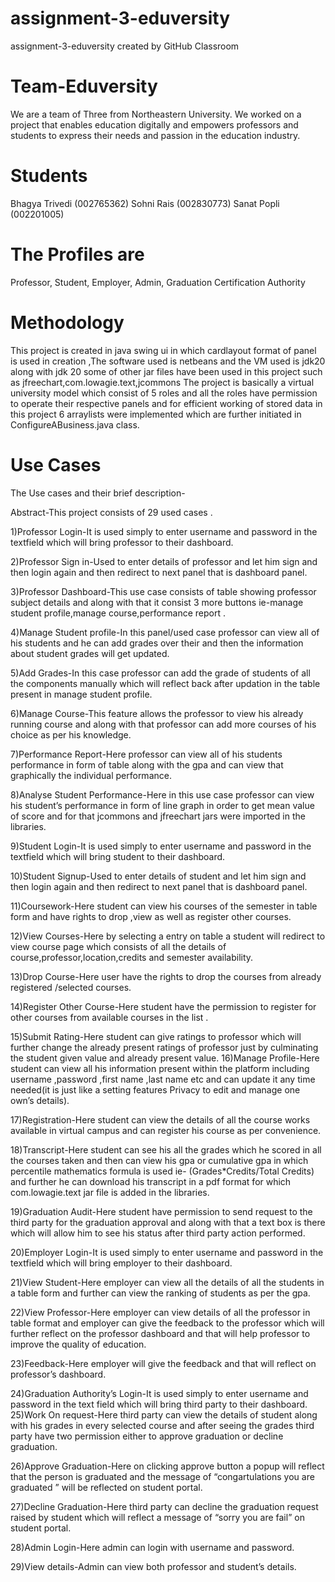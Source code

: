 # assignment-3-eduversity
assignment-3-eduversity created by GitHub Classroom

# Team-Eduversity
We are a team of Three from Northeastern University. 
We worked on a project that enables education digitally and empowers professors and students to express their needs and passion in the education industry.
# Students
Bhagya Trivedi (002765362)
Sohni Rais (002830773)
Sanat Popli (002201005)

# The Profiles are 
Professor, Student, Employer, Admin, Graduation Certification Authority

# Methodology
This project is created in java swing ui in which cardlayout format of panel is used in creation ,The software used is netbeans and the VM used is jdk20 along with jdk 20 some of other jar files have been used in this project such as jfreechart,com.lowagie.text,jcommons
The project is basically a virtual university model which consist of 5 roles and all the roles have permission to operate their respective panels and for efficient working of stored data in this project 6 arraylists were implemented which are further initiated in ConfigureABusiness.java class.


# Use Cases
The Use cases and their brief description-

Abstract-This project consists of 29 used cases .

1)Professor Login-It is used simply to enter username and password in the textfield which will bring professor to their dashboard.

2)Professor Sign in-Used to enter details of professor and let him sign and then login again and then redirect to next panel that is dashboard panel.

3)Professor Dashboard-This use case consists of  table showing professor subject details and along with that it consist 3 more buttons ie-manage student profile,manage course,performance report .

4)Manage Student profile-In this panel/used case professor can view all of his students and he can add grades over their and then the information about student grades will get updated.

5)Add Grades-In this case professor can add the grade of students of all the components manually which will reflect back after updation in the table present in manage student profile.

6)Manage Course-This feature allows the professor to view his already running course and along with that professor can add more courses of his choice as per his knowledge.

7)Performance Report-Here professor can view all of his students performance in form of table along with the gpa and can view that graphically the individual performance.

8)Analyse Student Performance-Here in this use case professor can view his student’s performance in form of line graph in order to get mean value of score and for that jcommons and jfreechart jars were imported in the libraries.

9)Student Login-It is used simply to enter username and password in the textfield which will bring student to their dashboard.

10)Student Signup-Used to enter details of student and let him sign and then login again and then redirect to next panel that is dashboard panel.

11)Coursework-Here student can view his courses of the semester in table form and have rights to drop ,view as well as register other courses.

12)View Courses-Here by selecting a entry on table a student will redirect to view course page which consists of all the details of course,professor,location,credits and semester availability.

13)Drop Course-Here user have the rights to drop the courses from already registered /selected courses.

14)Register Other Course-Here student have the permission to register for other courses from available courses in the list .

15)Submit Rating-Here student can give ratings to professor which will further change the already present ratings of professor just by culminating the student given value and already present value.
16)Manage Profile-Here student can view all his information present within the platform including username ,password ,first name ,last name etc and can update it any time needed(it is just like a setting features Privacy to edit and manage one own’s details).

17)Registration-Here student can view the details of all the course works available in virtual campus and can register his course as per convenience.

18)Transcript-Here student can see his all the grades which he scored in all the courses taken and then can view his gpa or cumulative gpa in which percentile mathematics formula is used ie-  (Grades*Credits/Total Credits) and further he can download his transcript in a pdf format for which com.lowagie.text jar file is added in the libraries.

19)Graduation Audit-Here student have permission to send request to the third party for the graduation approval and along with that a text box is there which will allow him to see his status after third party action performed.

20)Employer Login-It is used simply to enter username and password in the textfield which will bring employer to their dashboard.

21)View Student-Here employer can view all the details of all the students in a table form and further can view the ranking of students as per the gpa.

22)View Professor-Here employer can view details of all the professor in table format and employer can give the feedback to the professor which will further reflect on the professor dashboard and that will help professor to improve the quality of education.

23)Feedback-Here employer will give the feedback and that will reflect on professor’s dashboard.

24)Graduation Authority’s Login-It is used simply to enter username and password in the text field which will bring third party to their dashboard.
25)Work On request-Here third party can view the details of student along with his grades in every selected course and after seeing the grades third party have two permission either to approve graduation or decline graduation.

26)Approve Graduation-Here on clicking approve button a popup will reflect that the person is graduated and the message of “congartulations you are graduated ” will be reflected on student portal.

27)Decline Graduation-Here third party can decline the graduation request raised by student which will reflect a message of “sorry you are fail” on student portal.

28)Admin Login-Here admin can login with username and password.

29)View details-Admin can view both professor and student’s details.


#
